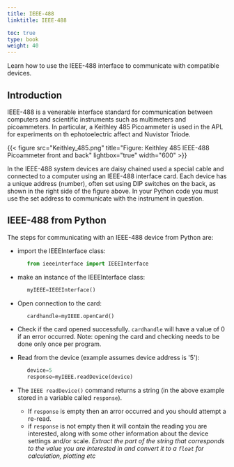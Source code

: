 ```yaml
---
title: IEEE-488
linktitle: IEEE-488

toc: true
type: book
weight: 40
--- 
```


Learn how to use the IEEE-488 interface to communicate with compatible devices.

<!--more-->

## Introduction

IEEE-488 is a venerable interface standard for communication between
computers and scientific instruments such as multimeters and
picoammeters. In particular, a Keithley 485 Picoammeter is used in
the APL for experiments on th ephotoelectric affect and Nuvistor Triode.


{{< figure src="Keithley_485.png" title="Figure: Keithley 485 IEEE-488 Picoammeter front and back" lightbox="true" width="600" >}}

In the IEEE-488 system devices are daisy chained used a special cable and connected
to a computer using an IEEE-488 interface card. Each device has
a unique address (number), often set using DIP switches on the back, as shown
in the right side of the figure above. In your Python code you must use the set address
to communicate with the instrument in question.

## IEEE-488 from Python

The steps for communicating with an IEEE-488 device from Python are:

* import the IEEEInterface class:
    ```python
       from ieeeinterface import IEEEInterface
    ```
* make an instance of the IEEEInterface class:
    ```python
       myIEEE=IEEEInterface()
    ```

* Open connection to the card:
    ```python
       cardhandle=myIEEE.openCard()
    ```

* Check if the card opened successfully. `cardhandle` will have a value of 0 if an error occurred. Note: opening the card and checking needs to be done only once per program.

* Read from the device (example assumes device address is '5'): 
   ```python
      device=5
      response=myIEEE.readDevice(device)
   ```

* The `IEEE readDevice()` command returns a string (in the above example stored in a variable called `response`).
    * If `response` is empty then an arror occurred and you should attempt a re-read.
    * if `response` is not empty then it will contain the reading you are interested, along with some other information about the device settings and/or scale. *Extract the part of the string that corresponds to the value you are interested in and convert it to a `float` for calculation, plotting etc*

